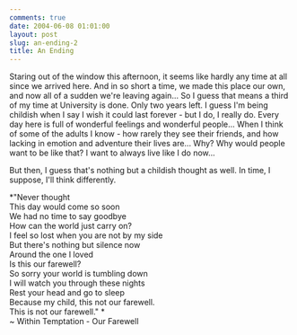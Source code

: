 ```yaml
---
comments: true
date: 2004-06-08 01:01:00
layout: post
slug: an-ending-2
title: An Ending
---
```


Staring out of the window this afternoon, it seems like hardly any time at all since we arrived here.  And in so short a time, we made this place our own, and now all of a sudden we're leaving again...  So I guess that means a third of my time at University is done.  Only two years left.  I guess I'm being childish when I say I wish it could last forever - but I do, I really do.  Every day here is full of wonderful feelings and wonderful people...  When I think of some of the adults I know - how rarely they see their friends, and how lacking in emotion and adventure their lives are...  Why?  Why would people want to be like that?  I want to always live like I do now...  

But then, I guess that's nothing but a childish thought as well.  In time, I suppose, I'll think differently.  

*"Never thought  <br/>
This day would come so soon  <br/>
We had no time to say goodbye  <br/>
How can the world just carry on?  <br/>
I feel so lost when you are not by my side  <br/>
But there's nothing but silence now  <br/>
Around the one I loved  <br/>
Is this our farewell?  <br/>
So sorry your world is tumbling down  <br/>
I will watch you through these nights  <br/>
Rest your head and go to sleep  <br/>
Because my child, this not our farewell.  <br/>
This is not our farewell."  *<br/>
 ~ Within Temptation - Our Farewell

